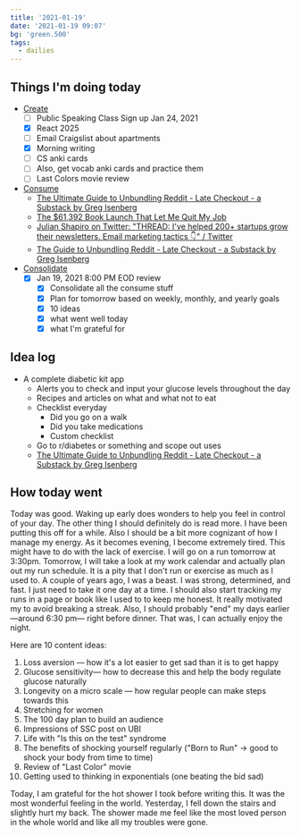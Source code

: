 ```yaml
---
title: '2021-01-19'
date: '2021-01-19 09:07'
bg: 'green.500'
tags:
  - dailies
---
```


## Things I'm doing today

- [Create](https://www.notion.so/Create-4084eb80e7fa41fa8a2d8a0e22468726)
  - [ ] Public Speaking Class Sign up Jan 24, 2021
  - [x] React 2025
  - [ ] Email Craigslist about apartments
  - [x] Morning writing
  - [ ] CS anki cards
  - [ ] Also, get vocab anki cards and practice them
  - [ ] Last Colors movie review
- [Consume](https://www.notion.so/Consume-f96a157a87cd4017b22ea65893616caf)
  - [The Ultimate Guide to Unbundling Reddit - Late Checkout - a Substack by Greg Isenberg](https://www.notion.so/The-Ultimate-Guide-to-Unbundling-Reddit-Late-Checkout-a-Substack-by-Greg-Isenberg-3dfad811e5684ab98a247cc545044d83)
  - [The \$61,392 Book Launch That Let Me Quit My Job](https://www.notion.so/The-61-392-Book-Launch-That-Let-Me-Quit-My-Job-adb009dfe0d14ffbb91b516fd297269e)
  - [Julian Shapiro on Twitter: "THREAD: I've helped 200+ startups grow their newsletters. Email marketing tactics 👇" / Twitter](https://www.notion.so/Julian-Shapiro-on-Twitter-THREAD-I-ve-helped-200-startups-grow-their-newsletters-Email-marketin-da07656a28b046b5960ce599cadd8f16)
  - [The Guide to Unbundling Reddit - Late Checkout - a Substack by Greg Isenberg](https://www.notion.so/The-Guide-to-Unbundling-Reddit-Late-Checkout-a-Substack-by-Greg-Isenberg-c6afbf27052d4916ba22c4146f0c7cb4)
- [Consolidate](https://www.notion.so/Consolidate-5a967b217d2647cd9a3a8379ed4cb54e)
  - [x] Jan 19, 2021 8:00 PM EOD review
    - [x] Consolidate all the consume stuff
    - [x] Plan for tomorrow based on weekly, monthly, and yearly goals
    - [x] 10 ideas
    - [x] what went well today
    - [x] what I'm grateful for

## Idea log

- A complete diabetic kit app
  - Alerts you to check and input your glucose levels throughout the day
  - Recipes and articles on what and what not to eat
  - Checklist everyday
    - Did you go on a walk
    - Did you take medications
    - Custom checklist
  - Go to r/diabetes or something and scope out uses
  - [The Ultimate Guide to Unbundling Reddit - Late Checkout - a Substack by Greg Isenberg](https://www.notion.so/The-Ultimate-Guide-to-Unbundling-Reddit-Late-Checkout-a-Substack-by-Greg-Isenberg-3dfad811e5684ab98a247cc545044d83)

## How today went

Today was good. Waking up early does wonders to help you feel in control of your day. The other thing I should definitely do is read more. I have been putting this off for a while. Also I should be a bit more cognizant of how I manage my energy. As it becomes evening, I become extremely tired. This might have to do with the lack of exercise. I will go on a run tomorrow at 3:30pm. Tomorrow, I will take a look at my work calendar and actually plan out my run schedule. It is a pity that I don't run or exercise as much as I used to. A couple of years ago, I was a beast. I was strong, determined, and fast. I just need to take it one day at a time. I should also start tracking my runs in a page or book like I used to to keep me honest. It really motivated my to avoid breaking a streak. Also, I should probably "end" my days earlier—around 6:30 pm— right before dinner. That was, I can actually enjoy the night.

Here are 10 content ideas:

1. Loss aversion — how it's a lot easier to get sad than it is to get happy
2. Glucose sensitivity— how to decrease this and help the body regulate glucose naturally
3. Longevity on a micro scale — how regular people can make steps towards this
4. Stretching for women
5. The 100 day plan to build an audience
6. Impressions of SSC post on UBI
7. Life with "Is this on the test" syndrome
8. The benefits of shocking yourself regularly ("Born to Run" → good to shock your body from time to time)
9. Review of "Last Color" movie
10. Getting used to thinking in exponentials (one beating the bid sad)

Today, I am grateful for the hot shower I took before writing this. It was the most wonderful feeling in the world. Yesterday, I fell down the stairs and slightly hurt my back. The shower made me feel like the most loved person in the whole world and like all my troubles were gone.
